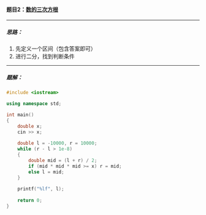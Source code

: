 #### 题目2：<a href="https://www.acwing.com/problem/content/792/">数的三次方根</a>

------

##### 思路：

1. 先定义一个区间（包含答案即可）
2. 进行二分，找到判断条件

------

##### 题解：

```c++
#include <iostream>

using namespace std;

int main()
{
    double x;
    cin >> x;
    
    double l = -10000, r = 10000;
    while (r - l > 1e-8)
    {
        double mid = (l + r) / 2;
        if (mid * mid * mid >= x) r = mid;
        else l = mid;
    }
    
    printf("%lf", l);
    
    return 0;
}
```

